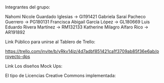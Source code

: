 Integrantes del grupo:

Nahomi Nicole Guardado Iglesias -> GI191421
Gabriela Saraí Pacheco Guerrero -> PG180131
Francisca Abigail García López  -> GL180669
Luis Eduardo Rivera Martínez    -> RM132133
Katherine Milagro Alfaro Rico   -> AR191892

Link Público para unirse al Tablero de Trello:

https://trello.com/invite/b/yRkv14iz/4d7adbf851421ca1f3709ab85f36e6ab/proyecto-dps

Link Los diseños Mock Ups:

El tipo de Licencias Creative Commons implementada:
